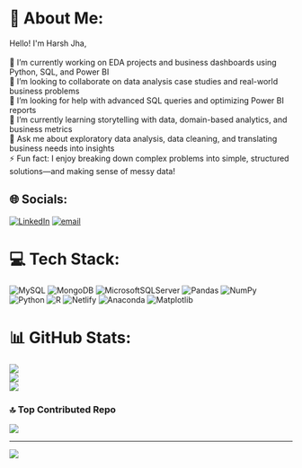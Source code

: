 # 💫 About Me:
Hello! I'm Harsh Jha, <br><br>🔭 I’m currently working on EDA projects and business dashboards using Python, SQL, and Power BI<br>👯 I’m looking to collaborate on data analysis case studies and real-world business problems<br>🤝 I’m looking for help with advanced SQL queries and optimizing Power BI reports<br>🌱 I’m currently learning storytelling with data, domain-based analytics, and business metrics<br>💬 Ask me about exploratory data analysis, data cleaning, and translating business needs into insights<br>⚡ Fun fact: I enjoy breaking down complex problems into simple, structured solutions—and making sense of messy data!


## 🌐 Socials:
[![LinkedIn](https://img.shields.io/badge/LinkedIn-%230077B5.svg?logo=linkedin&logoColor=white)](https://linkedin.com/in/https://www.linkedin.com/in/harsh-jha-bb817023a/) [![email](https://img.shields.io/badge/Email-D14836?logo=gmail&logoColor=white)](mailto:Harshjha0017@gmail.com) 


# 💻 Tech Stack:
![MySQL](https://img.shields.io/badge/mysql-4479A1.svg?style=for-the-badge&logo=mysql&logoColor=white) ![MongoDB](https://img.shields.io/badge/MongoDB-%234ea94b.svg?style=for-the-badge&logo=mongodb&logoColor=white) ![MicrosoftSQLServer](https://img.shields.io/badge/Microsoft%20SQL%20Server-CC2927?style=for-the-badge&logo=microsoft%20sql%20server&logoColor=white) ![Pandas](https://img.shields.io/badge/pandas-%23150458.svg?style=for-the-badge&logo=pandas&logoColor=white) ![NumPy](https://img.shields.io/badge/numpy-%23013243.svg?style=for-the-badge&logo=numpy&logoColor=white) ![Python](https://img.shields.io/badge/python-3670A0?style=for-the-badge&logo=python&logoColor=ffdd54) ![R](https://img.shields.io/badge/r-%23276DC3.svg?style=for-the-badge&logo=r&logoColor=white) ![Netlify](https://img.shields.io/badge/netlify-%23000000.svg?style=for-the-badge&logo=netlify&logoColor=#00C7B7) ![Anaconda](https://img.shields.io/badge/Anaconda-%2344A833.svg?style=for-the-badge&logo=anaconda&logoColor=white) ![Matplotlib](https://img.shields.io/badge/Matplotlib-%23ffffff.svg?style=for-the-badge&logo=Matplotlib&logoColor=black)
# 📊 GitHub Stats:
![](https://github-readme-stats.vercel.app/api?username=Harshjha0017&theme=default&hide_border=true&include_all_commits=false&count_private=false)<br/>
![](https://nirzak-streak-stats.vercel.app/?user=Harshjha0017&theme=default&hide_border=true)<br/>
![](https://github-readme-stats.vercel.app/api/top-langs/?username=Harshjha0017&theme=default&hide_border=true&include_all_commits=false&count_private=false&layout=compact)

### 🔝 Top Contributed Repo
![](https://github-contributor-stats.vercel.app/api?username=Harshjha0017&limit=5&theme=default&combine_all_yearly_contributions=true)

---
[![](https://visitcount.itsvg.in/api?id=Harshjha0017&icon=0&color=0)](https://visitcount.itsvg.in)

<!-- Proudly created with GPRM ( https://gprm.itsvg.in ) -->

